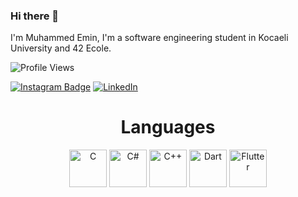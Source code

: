 ### Hi there 👋

I'm Muhammed Emin, I'm a software engineering student in Kocaeli University and 42 Ecole.

![Profile Views](https://komarev.com/ghpvc/?username=Caglaar)

[![Instagram Badge](https://img.shields.io/badge/-Instagram-C13584?style=flat-quare&labelColor=C13584&logo=instagram&logoColor=white&link=link)](https://www.instagram.com/em1ncaglar/)
[![LinkedIn](https://img.shields.io/badge/LinkedIn-0077B5?style=flat-square&logo=linkedin&logoColor=white)](https://www.linkedin.com/in/muhammed-emin-%C3%A7a%C4%9Flar-361538226/)


<h1 align="center">Languages</h1>

<p align="center">
  <img src="https://img.shields.io/badge/-C-A8B9CC?style=flat-square&logo=c&logoColor=white" alt="C" height="60">
  <img src="https://img.shields.io/badge/-C%23-239120?style=flat-square&logo=csharp&logoColor=white" alt="C#" height="60">
  <img src="https://img.shields.io/badge/-C%2B%2B-00599C?style=flat-square&logo=c%2B%2B&logoColor=white" alt="C++" height="60">
  <img src="https://img.shields.io/badge/-Dart-0175C2?style=flat-square&logo=dart&logoColor=white" alt="Dart" height="60">
  <img src="https://img.shields.io/badge/-Flutter-02569B?style=flat-square&logo=flutter&logoColor=white" alt="Flutter" height="60">
</p>



